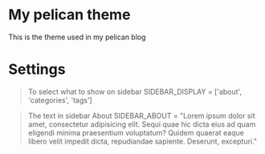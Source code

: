# My pelican theme
This is the theme used in my pelican blog

# Settings

> To select what to show on sidebar
SIDEBAR_DISPLAY = ['about', 'categories', 'tags']

> The text in sidebar About
SIDEBAR_ABOUT = "Lorem ipsum dolor sit amet, consectetur adipisicing elit. Sequi quae hic dicta eius ad quam eligendi minima praesentium voluptatum? Quidem quaerat eaque libero velit impedit dicta, repudiandae sapiente. Deserunt, excepturi."